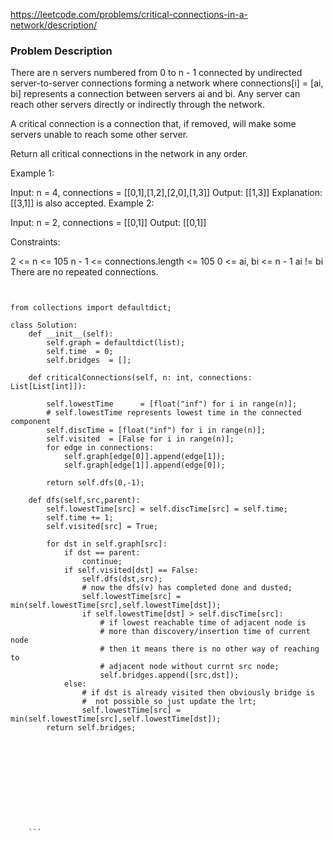 https://leetcode.com/problems/critical-connections-in-a-network/description/

### Problem Description 

There are n servers numbered from 0 to n - 1 connected by undirected server-to-server connections forming a network where connections[i] = [ai, bi] represents a connection between servers ai and bi. Any server can reach other servers directly or indirectly through the network.

A critical connection is a connection that, if removed, will make some servers unable to reach some other server.

Return all critical connections in the network in any order.

 

Example 1:


Input: n = 4, connections = [[0,1],[1,2],[2,0],[1,3]]
Output: [[1,3]]
Explanation: [[3,1]] is also accepted.
Example 2:

Input: n = 2, connections = [[0,1]]
Output: [[0,1]]
 

Constraints:

2 <= n <= 105
n - 1 <= connections.length <= 105
0 <= ai, bi <= n - 1
ai != bi
There are no repeated connections.

```


from collections import defaultdict;

class Solution:
    def __init__(self):
        self.graph = defaultdict(list);
        self.time  = 0;
        self.bridges  = [];

    def criticalConnections(self, n: int, connections: List[List[int]]):
        
        self.lowestTime      = [float("inf") for i in range(n)];
        # self.lowestTime represents lowest time in the connected component
        self.discTime = [float("inf") for i in range(n)];
        self.visited  = [False for i in range(n)];
        for edge in connections:
            self.graph[edge[0]].append(edge[1]);
            self.graph[edge[1]].append(edge[0]);
            
        return self.dfs(0,-1);
    
    def dfs(self,src,parent):
        self.lowestTime[src] = self.discTime[src] = self.time;
        self.time += 1;
        self.visited[src] = True;

        for dst in self.graph[src]:
            if dst == parent:
                continue;
            if self.visited[dst] == False:
                self.dfs(dst,src);
                # now the dfs(v) has completed done and dusted;
                self.lowestTime[src] = min(self.lowestTime[src],self.lowestTime[dst]);
                if self.lowestTime[dst] > self.discTime[src]:
                    # if lowest reachable time of adjacent node is
                    # more than discovery/insertion time of current node
                    # then it means there is no other way of reaching to 
                    # adjacent node without currnt src node;
                    self.bridges.append([src,dst]);
            else:
                # if dst is already visited then obviously bridge is
                #  not possible so just update the lrt;
                self.lowestTime[src] = min(self.lowestTime[src],self.lowestTime[dst]);
        return self.bridges;






        

        
    
    
    ```
